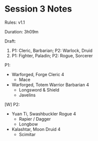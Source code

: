 # Session 3 Notes

Rules: v1.1

Duration: 3h09m

Draft:
1. P1: Cleric, Barbarian; P2: Warlock, Druid
2. P1: Fighter, Paladin; P2: Rogue, Sorcerer

P1:
- Warforged, Forge Cleric 4
  - Mace
- Warforged, Totem Warrior Barbarian 4
  - Longsword & Shield
  - Javelins

[W] P2:
- Yuan Ti, Swashbuckler Rogue 4
  - Rapier / Dagger
  - Longbow
- Kalashtar, Moon Druid 4
  - Scimitar
